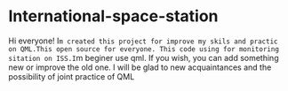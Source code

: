 # International-space-station
Hi everyone! I`m created this project for improve my skils and practic on QML.This open source for everyone.
This code using for monitoring sitation on ISS.I`m beginer use qml.
If you wish, you can add something new or improve the old one. I will be glad to new acquaintances and the possibility of joint practice of QML
